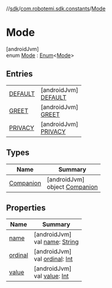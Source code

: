 //[sdk](../../../index.md)/[com.robotemi.sdk.constants](../index.md)/[Mode](index.md)

# Mode

[androidJvm]\
enum [Mode](index.md) : [Enum](https://kotlinlang.org/api/latest/jvm/stdlib/kotlin/-enum/index.html)&lt;[Mode](index.md)&gt;

## Entries

| | |
|---|---|
| [DEFAULT](-d-e-f-a-u-l-t/index.md) | [androidJvm]<br>[DEFAULT](-d-e-f-a-u-l-t/index.md) |
| [GREET](-g-r-e-e-t/index.md) | [androidJvm]<br>[GREET](-g-r-e-e-t/index.md) |
| [PRIVACY](-p-r-i-v-a-c-y/index.md) | [androidJvm]<br>[PRIVACY](-p-r-i-v-a-c-y/index.md) |

## Types

| Name | Summary |
|---|---|
| [Companion](-companion/index.md) | [androidJvm]<br>object [Companion](-companion/index.md) |

## Properties

| Name | Summary |
|---|---|
| [name](../../com.robotemi.sdk.permission/-permission/-u-n-k-n-o-w-n/index.md#-372974862%2FProperties%2F462465411) | [androidJvm]<br>val [name](../../com.robotemi.sdk.permission/-permission/-u-n-k-n-o-w-n/index.md#-372974862%2FProperties%2F462465411): [String](https://kotlinlang.org/api/latest/jvm/stdlib/kotlin/-string/index.html) |
| [ordinal](../../com.robotemi.sdk.permission/-permission/-u-n-k-n-o-w-n/index.md#-739389684%2FProperties%2F462465411) | [androidJvm]<br>val [ordinal](../../com.robotemi.sdk.permission/-permission/-u-n-k-n-o-w-n/index.md#-739389684%2FProperties%2F462465411): [Int](https://kotlinlang.org/api/latest/jvm/stdlib/kotlin/-int/index.html) |
| [value](value.md) | [androidJvm]<br>val [value](value.md): [Int](https://kotlinlang.org/api/latest/jvm/stdlib/kotlin/-int/index.html) |
